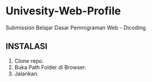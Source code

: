 # Univesity-Web-Profile
Submission Belajar Dasar Pemrograman Web - Dicoding

## INSTALASI
1. Clone repo.
2. Buka Path Folder di Browser.
3. Jalankan.
